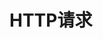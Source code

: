 <!--
 * @Description: 
 * @Autor: ZFY
 * @Date: 2019-11-21 16:32:07
 * @LastEditTime: 2019-11-21 16:32:14
 -->
# HTTP请求